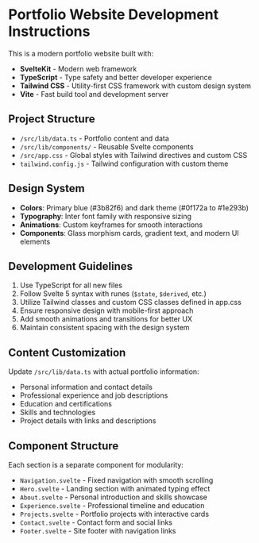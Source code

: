 <!-- Use this file to provide workspace-specific custom instructions to Copilot. For more details, visit https://code.visualstudio.com/docs/copilot/copilot-customization#_use-a-githubcopilotinstructionsmd-file -->

# Portfolio Website Development Instructions

This is a modern portfolio website built with:
- **SvelteKit** - Modern web framework
- **TypeScript** - Type safety and better developer experience
- **Tailwind CSS** - Utility-first CSS framework with custom design system
- **Vite** - Fast build tool and development server

## Project Structure
- `/src/lib/data.ts` - Portfolio content and data
- `/src/lib/components/` - Reusable Svelte components
- `/src/app.css` - Global styles with Tailwind directives and custom CSS
- `tailwind.config.js` - Tailwind configuration with custom theme

## Design System
- **Colors**: Primary blue (#3b82f6) and dark theme (#0f172a to #1e293b)
- **Typography**: Inter font family with responsive sizing
- **Animations**: Custom keyframes for smooth interactions
- **Components**: Glass morphism cards, gradient text, and modern UI elements

## Development Guidelines
1. Use TypeScript for all new files
2. Follow Svelte 5 syntax with runes (`$state`, `$derived`, etc.)
3. Utilize Tailwind classes and custom CSS classes defined in app.css
4. Ensure responsive design with mobile-first approach
5. Add smooth animations and transitions for better UX
6. Maintain consistent spacing with the design system

## Content Customization
Update `/src/lib/data.ts` with actual portfolio information:
- Personal information and contact details
- Professional experience and job descriptions
- Education and certifications
- Skills and technologies
- Project details with links and descriptions

## Component Structure
Each section is a separate component for modularity:
- `Navigation.svelte` - Fixed navigation with smooth scrolling
- `Hero.svelte` - Landing section with animated typing effect
- `About.svelte` - Personal introduction and skills showcase
- `Experience.svelte` - Professional timeline and education
- `Projects.svelte` - Portfolio projects with interactive cards
- `Contact.svelte` - Contact form and social links
- `Footer.svelte` - Site footer with navigation links
